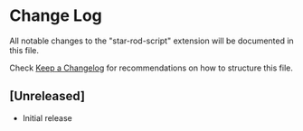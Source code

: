 # Change Log
All notable changes to the "star-rod-script" extension will be documented in this file.

Check [Keep a Changelog](http://keepachangelog.com/) for recommendations on how to structure this file.

## [Unreleased]
- Initial release